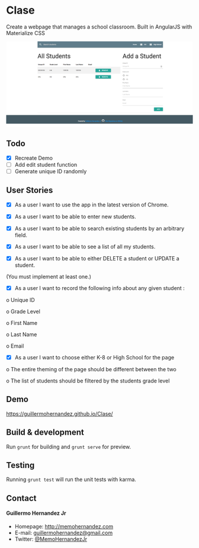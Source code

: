 Clase
======

Create a webpage that manages a school classroom. Built in AngularJS with Materialize CSS

![Clase app screenshot](https://raw.githubusercontent.com/guillermohernandez/Clase/master/Clase%20%20%20Student%20Management.png)

## Todo

- [x] Recreate Demo
- [ ] Add edit student function
- [ ] Generate unique ID randomly

## User Stories

- [x] As a user I want to use the app in the latest version of Chrome.

- [x] As a user I want to be able to enter new students.

- [x]  As a user I want to be able to search existing students by an arbitrary field.

- [x] As a user I want to be able to see a list of all my students.

- [x] As a user I want to be able to either DELETE a student or UPDATE a student.

(You must implement at least one.)

- [x] As a user I want to record the following info about any given student :

o Unique ID

o Grade Level

o First Name

o Last Name

o Email

- [x] As a user I want to choose either K-8 or High School for the page

o The entire theming of the page should be different between the two

o The list of students should be filtered by the students grade level

## Demo
https://guillermohernandez.github.io/Clase/

## Build & development

Run `grunt` for building and `grunt serve` for preview.

## Testing

Running `grunt test` will run the unit tests with karma.

## Contact
#### Guillermo Hernandez Jr
* Homepage: http://memohernandez.com
* E-mail: guillermohernandez@gmail.com
* Twitter: [@MemoHernandezJr](https://twitter.com/MemoHernandezJr "MemoHernandezJr on Twitter")
